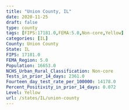 ```yaml
---
title: "Union County, IL"
date: 2020-11-25
draft: false
type: county
tags: [FIPS:17181.0,FEMA:5.0,Non-core,Yellow]
categories: [IL]
County: Union County
State: IL
FIPS: 17181.0
FEMA_Region: 5.0
Population: 16653.0
NCHS_Urban_Rural_Classification: Non-core
Tests_in_prior_14_days: 2361.0
Fourteen_day_test_rate_per_100000: 14178.0
Percent_Positivity_in_prior_14_days: 0.072
Level: Yellow
url: /states/IL/union-county
---
```




